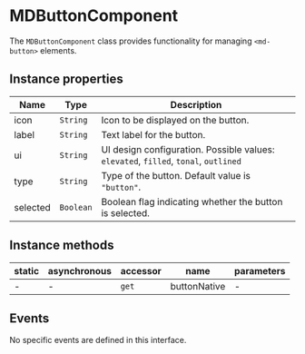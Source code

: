 # MDButtonComponent

The `MDButtonComponent` class provides functionality for managing `<md-button>` elements.

## Instance properties

| Name     | Type      | Description                                                                         |
| -------- | --------- | ----------------------------------------------------------------------------------- |
| icon     | `String`  | Icon to be displayed on the button.                                                 |
| label    | `String`  | Text label for the button.                                                          |
| ui       | `String`  | UI design configuration. Possible values: `elevated`, `filled`, `tonal`, `outlined` |
| type     | `String`  | Type of the button. Default value is `"button"`.                                    |
| selected | `Boolean` | Boolean flag indicating whether the button is selected.                             |

## Instance methods

| static | asynchronous | accessor | name         | parameters |
| ------ | ------------ | -------- | ------------ | ---------- |
| -      | -            | `get`    | buttonNative | -          |

## Events

No specific events are defined in this interface.
